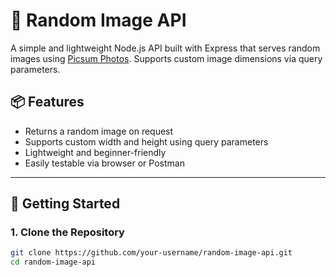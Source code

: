 # 🎲 Random Image API

A simple and lightweight Node.js API built with Express that serves random images using [Picsum Photos](https://picsum.photos/). Supports custom image dimensions via query parameters.

## 📦 Features

- Returns a random image on request
- Supports custom width and height using query parameters
- Lightweight and beginner-friendly
- Easily testable via browser or Postman

---

## 🚀 Getting Started

### 1. Clone the Repository

```bash
git clone https://github.com/your-username/random-image-api.git
cd random-image-api
